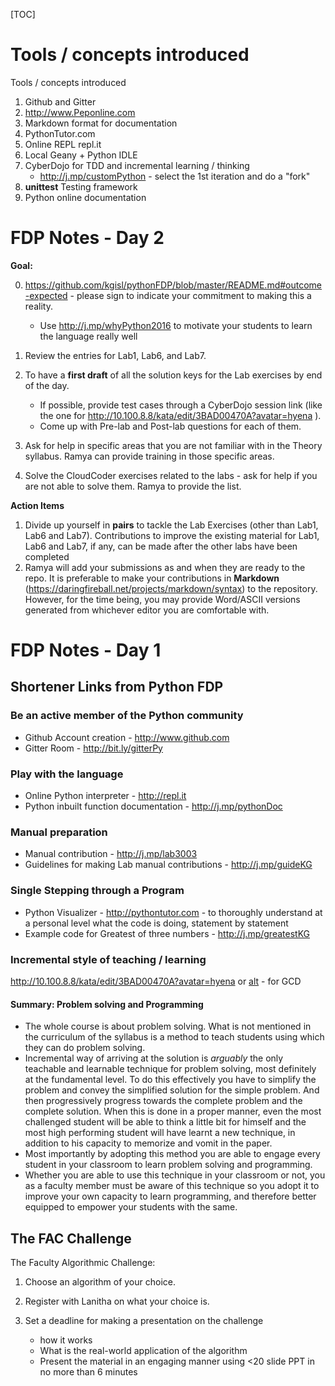 

[TOC]

# Tools / concepts introduced

Tools / concepts introduced 

1. Github and Gitter
2. http://www.Peponline.com  
3. Markdown format for documentation
4. PythonTutor.com 
5. Online REPL repl.it 
6. Local Geany + Python IDLE 
7. CyberDojo for TDD and incremental learning / thinking 
	- http://j.mp/customPython - select the 1st iteration and do a "fork"
8. **unittest** Testing framework 
9. Python online documentation 



# FDP Notes - Day 2

**Goal:** 

0. https://github.com/kgisl/pythonFDP/blob/master/README.md#outcome-expected - please sign to indicate your commitment to making this a reality.
	 - Use http://j.mp/whyPython2016 to motivate your students to learn the language really well 
 
1. Review the entries for Lab1, Lab6, and Lab7. 
2. To have a **first draft** of all the solution keys for the Lab exercises by end of the day.  
	- If possible, provide test cases through a CyberDojo session link (like the one for http://10.100.8.8/kata/edit/3BAD00470A?avatar=hyena ). 
	- Come up with Pre-lab and Post-lab questions for each of them.
3. Ask for help in specific areas that you are not familiar with in the Theory syllabus. Ramya can provide training in those specific areas. 
4. Solve the CloudCoder exercises related to the labs - ask for help if you are not able to solve them. Ramya to provide the list. 	

**Action Items**
1. Divide up yourself in **pairs** to tackle the Lab Exercises (other than Lab1, Lab6 and Lab7). Contributions to improve the existing material for Lab1, Lab6 and Lab7, if any, can be made after the other labs have been completed
2. Ramya will add your submissions as and when they are ready to the repo. It is preferable to make your contributions in **Markdown** (https://daringfireball.net/projects/markdown/syntax) to the repository. However, for the time being, you may provide Word/ASCII versions generated from whichever editor you are comfortable with. 


# FDP Notes - Day 1 

## Shortener Links from Python FDP 
### Be an active member of the Python community
- Github Account creation - http://www.github.com 
- Gitter Room - http://bit.ly/gitterPy


### Play with the language 
- Online Python interpreter - http://repl.it 
- Python inbuilt function documentation - http://j.mp/pythonDoc

### Manual preparation
- Manual contribution - http://j.mp/lab3003
- Guidelines for making Lab manual contributions - http://j.mp/guideKG

### Single Stepping through a Program
- Python Visualizer - http://pythontutor.com - to thoroughly understand at a personal level what the code is doing, statement by statement
- Example code for Greatest of three numbers - http://j.mp/greatestKG

### Incremental style of teaching / learning 

http://10.100.8.8/kata/edit/3BAD00470A?avatar=hyena or [alt](http://cyberdojo1.kgfsl.com/kata/edit/3BAD00470A?avatar=hyena) - for GCD 

#### Summary: Problem solving and Programming
- The whole course is about problem solving. What is not mentioned in the curriculum of the syllabus is a method to teach students using which they can do problem solving.
- Incremental way of arriving at the solution is _arguably_ the only teachable and learnable technique for problem solving, most definitely at the fundamental level. To do this effectively you have to simplify the problem and convey the simplified solution for the simple problem. And then progressively progress towards the complete problem and the complete solution. When this is done in a proper manner,  even the most challenged student will be able to think a little bit for himself and the most high performing student will have learnt a new technique, in addition to his capacity to memorize and vomit in the paper.
- Most importantly by adopting this method you are able to engage every student in your classroom to learn problem solving and programming.
- Whether you are able to use this technique in your classroom or not, you as a faculty member must be aware of this technique so you adopt it to improve your own capacity to learn programming, and therefore better equipped to empower your students with the same. 


## The FAC Challenge 

The Faculty Algorithmic Challenge: 

1. Choose an algorithm of your choice. 
2. Register with Lanitha on what your choice is. 
3. Set a deadline for making a presentation on the challenge 

	- how it works 
	- What is the real-world application of the algorithm 
	- Present the material in an engaging manner using <20 slide PPT in no more than 6 minutes 




